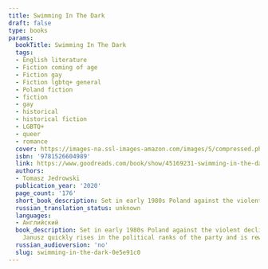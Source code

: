 ```yaml
---
title: Swimming In The Dark
draft: false
type: books
params:
  bookTitle: Swimming In The Dark
  tags:
  - English literature
  - Fiction coming of age
  - Fiction gay
  - Fiction lgbtq+ general
  - Poland fiction
  - fiction
  - gay
  - historical
  - historical fiction
  - LGBTQ+
  - queer
  - romance
  cover: https://images-na.ssl-images-amazon.com/images/S/compressed.photo.goodreads.com/books/1582771710i/45169231.jpg
  isbn: '9781526604989'
  link: https://www.goodreads.com/book/show/45169231-swimming-in-the-dark
  authors:
  - Tomasz Jedrowski
  publication_year: '2020'
  page_count: '176'
  short_book_description: Set in early 1980s Poland against the violent decline of communism, a tender and passionate story of first love between two young men who eventually find themselves on opposite sides of the...
  russian_translation_status: unknown
  languages:
  - Английский
  book_description: Set in early 1980s Poland against the violent decline of communism, a tender and passionate story of first love between two young men who eventually find themselves on opposite sides of the political divide—a stunningly poetic and heartrending literary debut for fans of Andre Aciman, Garth Greenwell, and Alan Hollinghurst.When university student Ludwik meets Janusz at a summer agricultural camp, he is fascinated yet wary of this handsome, carefree stranger. But a chance meeting by the river soon becomes an intense, exhilarating, and all-consuming affair. After their camp duties are fulfilled, the pair spend a dreamlike few weeks camping in the countryside, bonding over an illicit copy of James Baldwin’sGiovanni’s Room. Inhabiting a beautiful natural world removed from society and its constraints, Ludwik and Janusz fall deeply in love. But in their repressive communist and Catholic society, the passion they share is utterly unthinkable.Once they return to Warsaw, the charismatic
    Janusz quickly rises in the political ranks of the party and is rewarded with a highly-coveted position in the ministry. Ludwik is drawn toward impulsive acts of protest, unable to ignore rising food prices and the stark economic disparity around them. Their secret love and personal and political differences slowly begin to tear them apart as both men struggle to survive in a regime on the brink of collapse.Shifting from the intoxication of first love to the quiet melancholy of growing up and growing apart,Swimming in the Darkis a potent blend of romance, post-war politics, intrigue, and history. Lyrical and sensual, immersive and intense, Tomasz Jedrowski has crafted an indelible and thought-provoking literary debut that explores freedom and love in all its incarnations.
  russian_audioversion: 'no'
  slug: swimming-in-the-dark-0e5e91c0
---
```

